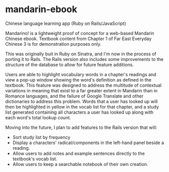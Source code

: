 # mandarin-ebook
Chinese language learning app (Ruby on Rails/JavaScript)

Mandarino! is a lightweight proof of concept for a web-based Mandarin Chinese ebook. Textbook content from Chapter 1 of Far East Everyday Chinese 3 is for demonstration purposes only. 

This was originally buit in Ruby on Sinatra, and I'm now in the process of porting it to Rails. The Rails version also includes some improvements to the structure of the database to allow for future feature additions.

Users are able to highlight vocabulary words in a chapter's readings and view a pop-up window showing the word's definition as defined in the textbook. This feature was designed to address the multitude of contextual variations in meaning that exist to a far greater extent in Mandarin than in Romance languages, and the failure of Google Translate and other dictionaries to address this problem. Words that a user has looked up will then be highlighted in yellow in the vocab list for that chapter, and a study list generated containing all characters a user has looked up along with each word's total lookup count.

Moving into the future, I plan to add features to the Rails version that will:
- Sort study list by frequency
- Display a characters' radical/components in the left-hand panel beside a reading.
- Allow users to add notes and example sentences directly to the textbook's vocab list.
- Allow users to keep a searchable notebook of their own creation.
